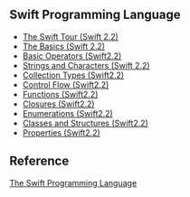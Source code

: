 Swift Programming Language
----------------

* [The Swift Tour (Swift 2.2)](https://github.com/rocooshiang/LearningSwiftRecord/blob/master/Swift-Programming-Language/docs/The-Swift-Tour.md)
* [The Basics (Swift 2.2)](https://github.com/rocooshiang/LearningSwiftRecord/blob/master/Swift-Programming-Language/docs/The-Basics.md)
* [Basic Operators (Swift2.2)](https://github.com/rocooshiang/LearningSwiftRecord/blob/master/Swift-Programming-Language/docs/Basic-Operators.md)
* [Strings and Characters (Swift 2.2)](https://github.com/rocooshiang/LearningSwiftRecord/blob/master/Swift-Programming-Language/docs/Strings-and-Characters.md)
* [Collection Types (Swift2.2)](https://github.com/rocooshiang/LearningSwiftRecord/blob/master/Swift-Programming-Language/docs/Collection-Types.md)
* [Control Flow (Swift2.2)](https://github.com/rocooshiang/LearningSwiftRecord/blob/master/Swift-Programming-Language/docs/Control-Flow.md)
* [Functions (Swift2.2)](https://github.com/rocooshiang/LearningSwiftRecord/blob/master/Swift-Programming-Language/docs/Functions.md)
* [Closures (Swift2.2)](https://github.com/rocooshiang/LearningSwiftRecord/blob/master/Swift-Programming-Language/docs/Closures.md)
* [Enumerations (Swift2.2)](https://github.com/rocooshiang/LearningSwiftRecord/blob/master/Swift-Programming-Language/docs/Enumerations.md)
* [Classes and Structures (Swift2.2)](https://github.com/rocooshiang/LearningSwiftRecord/blob/master/Swift-Programming-Language/docs/Classes-and-Structures.md)
* [Properties (Swift2.2)](https://github.com/rocooshiang/LearningSwiftRecord/blob/master/Swift-Programming-Language/docs/Properties.md)



Reference
----------
[The Swift Programming Language](https://developer.apple.com/library/ios/documentation/Swift/Conceptual/Swift_Programming_Language/index.html#//apple_ref/doc/uid/TP40014097-CH3-ID0)

